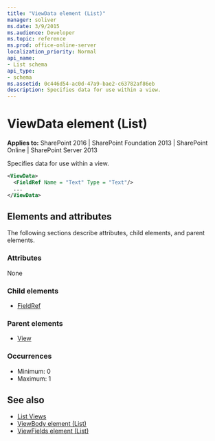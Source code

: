 ```yaml
---
title: "ViewData element (List)"
manager: soliver
ms.date: 3/9/2015
ms.audience: Developer
ms.topic: reference
ms.prod: office-online-server
localization_priority: Normal
api_name:
- List schema
api_type:
- schema
ms.assetid: 0c446d54-ac0d-47a9-bae2-c63782af86eb
description: Specifies data for use within a view.
---
```


# ViewData element (List)

**Applies to:** SharePoint 2016 | SharePoint Foundation 2013 | SharePoint Online | SharePoint Server 2013
  
Specifies data for use within a view.
  
```XML
<ViewData>
  <FieldRef Name = "Text" Type = "Text"/>
  ...
</ViewData>
```

## Elements and attributes

The following sections describe attributes, child elements, and parent elements.

### Attributes

None
   
### Child elements

- [FieldRef](fieldref-element-list.md)
   
### Parent elements

- [View](view-element-list.md)
   
### Occurrences

- Minimum: 0
- Maximum: 1 
   
## See also

- [List Views](https://msdn.microsoft.com/library/43e6ba7e-eddb-418a-a570-c0815016fc17%28Office.15%29.aspx)  
- [ViewBody element (List)](viewbody-element-list.md)  
- [ViewFields element (List)](viewfields-element-list.md)

